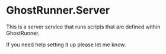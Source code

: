 GhostRunner.Server
==================

This is a server service that runs scripts that are defined within GhostRunner.

If you need help setting it up please let me know.
